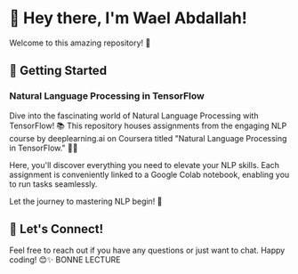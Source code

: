 # 👋 Hey there, I'm Wael Abdallah!

Welcome to this amazing repository! 🚀

## 🌈 Getting Started

### Natural Language Processing in TensorFlow

Dive into the fascinating world of Natural Language Processing with TensorFlow! 📚 This repository houses assignments from the engaging NLP course by deeplearning.ai on Coursera titled "Natural Language Processing in TensorFlow." 🤖✨

Here, you'll discover everything you need to elevate your NLP skills. Each assignment is conveniently linked to a Google Colab notebook, enabling you to run tasks seamlessly.

Let the journey to mastering NLP begin! 🚀

## 🚀 Let's Connect!

Feel free to reach out if you have any questions or just want to chat. Happy coding! 😊✨
BONNE LECTURE 
